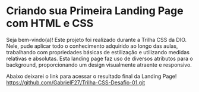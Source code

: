 # Criando sua Primeira Landing Page com HTML e CSS
Seja bem-vindo(a)! Este projeto foi realizado durante a Trilha CSS da DIO. Nele, pude aplicar todo o conhecimento adquirido ao longo das aulas, trabalhando com propriedades básicas de estilização e utilizando medidas relativas e absolutas. Esta landing page faz uso de diversos atributos para o background, proporcionando um design visualmente atraente e responsivo.

Abaixo deixarei o link para acessar o resultado final da Landing Page!
https://github.com/GabrielF27/Trilha-CSS-Desafio-01.git
